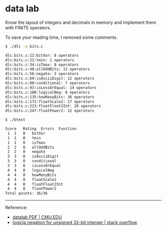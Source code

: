 # data lab
Know the layout of integers and decimals in memory and implement them with FINITE operators.

To save your reading time, I removed some comments.

```bash
$ ./dlc -e bits.c

dlc:bits.c:12:bitXor: 8 operators
dlc:bits.c:22:tmin: 1 operators
dlc:bits.c:34:isTmax: 8 operators
dlc:bits.c:48:allOddBits: 12 operators
dlc:bits.c:56:negate: 2 operators
dlc:bits.c:69:isAsciiDigit: 12 operators
dlc:bits.c:80:conditional: 7 operators
dlc:bits.c:93:isLessOrEqual: 14 operators
dlc:bits.c:108:logicalNeg: 6 operators
dlc:bits.c:135:howManyBits: 36 operators
dlc:bits.c:172:floatScale2: 17 operators
dlc:bits.c:223:floatFloat2Int: 20 operators
dlc:bits.c:247:floatPower2: 12 operators
```

```bash
$ ./btest

Score	Rating	Errors	Function
 1	1	0	bitXor
 1	1	0	tmin
 1	1	0	isTmax
 2	2	0	allOddBits
 2	2	0	negate
 3	3	0	isAsciiDigit
 3	3	0	conditional
 3	3	0	isLessOrEqual
 4	4	0	logicalNeg
 4	4	0	howManyBits
 4	4	0	floatScale2
 4	4	0	floatFloat2Int
 4	4	0	floatPower2
Total points: 36/36
```

****
Reference:
- [datalab PDF | CMU.EDU](http://csapp.cs.cmu.edu/3e/datalab.pdf)
- [logicla negation for unsigned 32-bit interger | stack overflow](https://stackoverflow.com/a/4971757/18602987)
